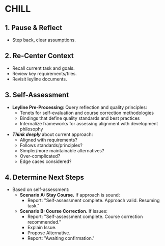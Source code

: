 # CHILL

## 1. Pause & Reflect
- Step back, clear assumptions.

## 2. Re-Center Context
- Recall current task and goals.
- Review key requirements/files.
- Revisit leyline documents.

## 3. Self-Assessment
- **Leyline Pre-Processing**: Query reflection and quality principles:
  - Tenets for self-evaluation and course correction methodologies
  - Bindings that define quality standards and best practices
  - Internalize frameworks for assessing alignment with development philosophy
- ***Think deeply*** about current approach:
    - Aligned with requirements?
    - Follows standards/principles?
    - Simpler/more maintainable alternatives?
    - Over-complicated?
    - Edge cases considered?

## 4. Determine Next Steps
- Based on self-assessment:
    - **Scenario A: Stay Course.** If approach is sound:
        - Report: "Self-assessment complete. Approach valid. Resuming task."
    - **Scenario B: Course Correction.** If issues:
        - Report: "Self-assessment complete. Course correction recommended."
        - Explain Issue.
        - Propose Alternative.
        - Report: "Awaiting confirmation."

